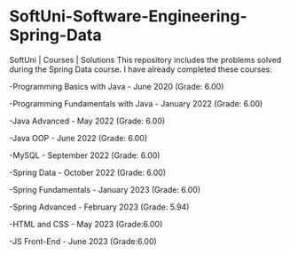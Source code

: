 # SoftUni-Software-Engineering-Spring-Data
SoftUni | Courses | Solutions
This repository includes the problems solved during the Spring Data course. I have already completed these courses:

-Programming Basics with Java - June 2020 (Grade: 6.00)

-Programming Fundamentals with Java - January 2022 (Grade: 6.00)

-Java Advanced - May 2022 (Grade: 6.00)

-Java OOP - June 2022 (Grade: 6.00)

-MySQL - September 2022 (Grade: 6.00)

-Spring Data - October 2022 (Grade: 6.00)

-Spring Fundamentals - January 2023 (Grade: 6.00)

-Spring Advanced - February 2023 (Grade: 5.94)

-HTML and CSS - May 2023 (Grade:6.00)

-JS Front-End - June 2023 (Grade:6.00)
